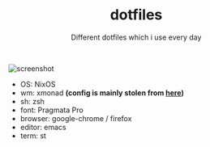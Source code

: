 <h1 align="center">dotfiles</h1>
<p align="center">Different dotfiles which i use every day</p><br>

![screenshot](https://user-images.githubusercontent.com/49302467/76893514-26e24400-6895-11ea-80e4-97fb12a5a7ea.png)

- OS: NixOS
- wm: xmonad  **(config is mainly stolen from [here](https://git.systemd.club/xmonad-config/))**
- sh: zsh
- font: Pragmata Pro
- browser: google-chrome / firefox
- editor: emacs
- term: st
